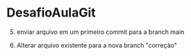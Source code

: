 # DesafioAulaGit

5. enviar arquivo em um primeiro commit para a branch main

8. Alterar arquivo existente para a nova branch "correção"
